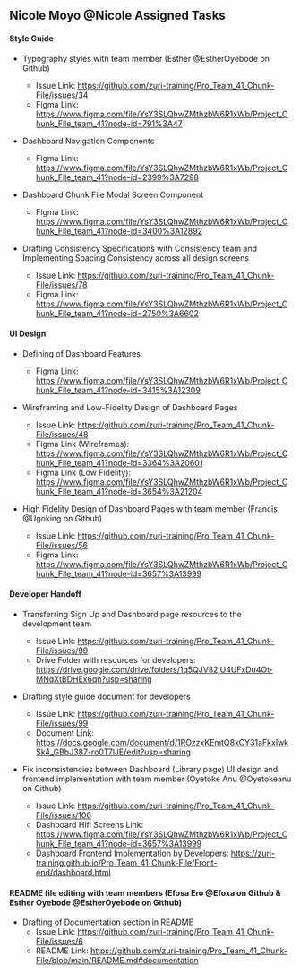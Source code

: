 ## Nicole Moyo @Nicole Assigned Tasks

#### Style Guide
- Typography styles with team member (Esther @EstherOyebode on Github)
  - Issue Link: https://github.com/zuri-training/Pro_Team_41_Chunk-File/issues/34
  - Figma Link: https://www.figma.com/file/YsY3SLQhwZMthzbW6R1xWb/Project_Chunk_File_team_41?node-id=791%3A47

- Dashboard Navigation Components
  - Figma Link: https://www.figma.com/file/YsY3SLQhwZMthzbW6R1xWb/Project_Chunk_File_team_41?node-id=2399%3A7298

- Dashboard Chunk File Modal Screen Component
  - Figma Link: https://www.figma.com/file/YsY3SLQhwZMthzbW6R1xWb/Project_Chunk_File_team_41?node-id=3400%3A12892

- Drafting Consistency Specifications with Consistency team and Implementing Spacing Consistency across all design screens
  - Issue Link: https://github.com/zuri-training/Pro_Team_41_Chunk-File/issues/78
  - Figma Link: https://www.figma.com/file/YsY3SLQhwZMthzbW6R1xWb/Project_Chunk_File_team_41?node-id=2750%3A6602

#### UI Design
- Defining of Dashboard Features 
  - Figma Link: https://www.figma.com/file/YsY3SLQhwZMthzbW6R1xWb/Project_Chunk_File_team_41?node-id=3415%3A12309
  
- Wireframing and Low-Fidelity Design of Dashboard Pages 
  - Issue Link: https://github.com/zuri-training/Pro_Team_41_Chunk-File/issues/48
  - Figma Link (Wireframes): https://www.figma.com/file/YsY3SLQhwZMthzbW6R1xWb/Project_Chunk_File_team_41?node-id=3364%3A20601
  - Figma Link (Low Fidelity): https://www.figma.com/file/YsY3SLQhwZMthzbW6R1xWb/Project_Chunk_File_team_41?node-id=3654%3A21204

- High Fidelity Design of Dashboard Pages with team member (Francis @Ugoking on Github) 
  - Issue Link: https://github.com/zuri-training/Pro_Team_41_Chunk-File/issues/56
  - Figma Link: https://www.figma.com/file/YsY3SLQhwZMthzbW6R1xWb/Project_Chunk_File_team_41?node-id=3657%3A13999

#### Developer Handoff
- Transferring Sign Up and Dashboard page resources to the development team 
  - Issue Link: https://github.com/zuri-training/Pro_Team_41_Chunk-File/issues/99
  - Drive Folder with resources for developers: https://drive.google.com/drive/folders/1q5QJV82jU4UFxDu4Ot-MNqXtBDHEx6qn?usp=sharing

- Drafting style guide document for developers 
  - Issue Link: https://github.com/zuri-training/Pro_Team_41_Chunk-File/issues/99
  - Document Link: https://docs.google.com/document/d/1ROzzxKEmtQ8xCY31aFkxIwkSk4_GBbJ387-ro0T7lJE/edit?usp=sharing

- Fix inconsistencies between Dashboard (Library page) UI design and frontend implementation with team member (Oyetoke Anu @Oyetokeanu on Github)
  - Issue Link: https://github.com/zuri-training/Pro_Team_41_Chunk-File/issues/106
  - Dashboard Hifi Screens Link: https://www.figma.com/file/YsY3SLQhwZMthzbW6R1xWb/Project_Chunk_File_team_41?node-id=3657%3A13999
  - Dashboard Frontend Implementation by Developers: https://zuri-training.github.io/Pro_Team_41_Chunk-File/Front-end/dashboard.html

#### README file editing with team members (Efosa Ero @Efoxa on Github & Esther Oyebode @EstherOyebode on Github)
- Drafting of Documentation section in README
  - Issue Link: https://github.com/zuri-training/Pro_Team_41_Chunk-File/issues/6
  - README Link: https://github.com/zuri-training/Pro_Team_41_Chunk-File/blob/main/README.md#documentation

